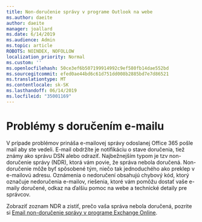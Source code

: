 ```yaml
---
title: Non-doručenie správy v programe Outlook na webe
ms.author: daeite
author: daeite
manager: joallard
ms.date: 6/14/2019
ms.audience: Admin
ms.topic: article
ROBOTS: NOINDEX, NOFOLLOW
localization_priority: Normal
ms.custom: ''
ms.openlocfilehash: 50ce3ef6b507199914992c9ef580fb14dae552bd
ms.sourcegitcommit: efed0ae44bd6c61d751dd008b2885bd7e7d86521
ms.translationtype: MT
ms.contentlocale: sk-SK
ms.lasthandoff: 06/14/2019
ms.locfileid: "35001169"
---
```

# <a name="issues-with-email-delivery"></a>Problémy s doručením e-mailu

V prípade problémov prináša e-mailovej správy odoslanej Office 365 pošle mail aby ste vedeli. E-mail obdržíte je notifikáciu o stave doručenia, tiež známy ako správu DSN alebo odraziť. Najbežnejším typom je tzv non-doručenie správy (NDR), ktorá vám povie, že správa nebola doručená. Non-doručenie môže byť spôsobené tým, niečo tak jednoduchého ako preklep v e-mailovú adresu. Oznámenia o nedoručení obsahujú chybový kód, ktorý označuje nedoručenia e-mailov, riešenia, ktoré vám pomôžu dostať vaše e-maily doručené, odkaz na ďalšiu pomoc na webe a technické detaily pre správcov.

Zobraziť zoznam NDR a zistiť, prečo vaša správa nebola doručená, pozrite si [Email non-doručenie správy v programe Exchange Online](https://docs.microsoft.com/exchange/mail-flow-best-practices/non-delivery-reports-in-exchange-online/non-delivery-reports-in-exchange-online).